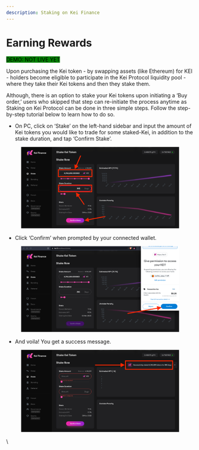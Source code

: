 ```yaml
---
description: Staking on Kei Finance
---
```


# Earning Rewards

<mark style="background-color:green;">DEMO: NOT LIVE YET</mark>

Upon purchasing the Kei token - by swapping assets (like Ethereum) for KEI - holders become eligible to participate in the Kei Protocol liquidity pool - where they take their Kei tokens and then they stake them.

Although, there is an option to stake your Kei tokens upon initiating a ‘Buy order,’ users who skipped that step can re-initiate the process anytime as Staking on Kei Protocol can be done in three simple steps. Follow the step-by-step tutorial below to learn how to do so.

* On PC, click on ‘Stake’ on the left-hand sidebar and input the amount of Kei tokens you would like to trade for some staked-Kei, in addition to the stake duration, and tap ‘Confirm Stake’.

<figure><img src="../../.gitbook/assets/image (19).png" alt=""><figcaption></figcaption></figure>

* Click ‘Confirm’ when prompted by your connected wallet.

<figure><img src="../../.gitbook/assets/image (17) (1).png" alt=""><figcaption></figcaption></figure>

* And voila! You get a success message.

<figure><img src="../../.gitbook/assets/image (7) (1).png" alt=""><figcaption></figcaption></figure>

\






